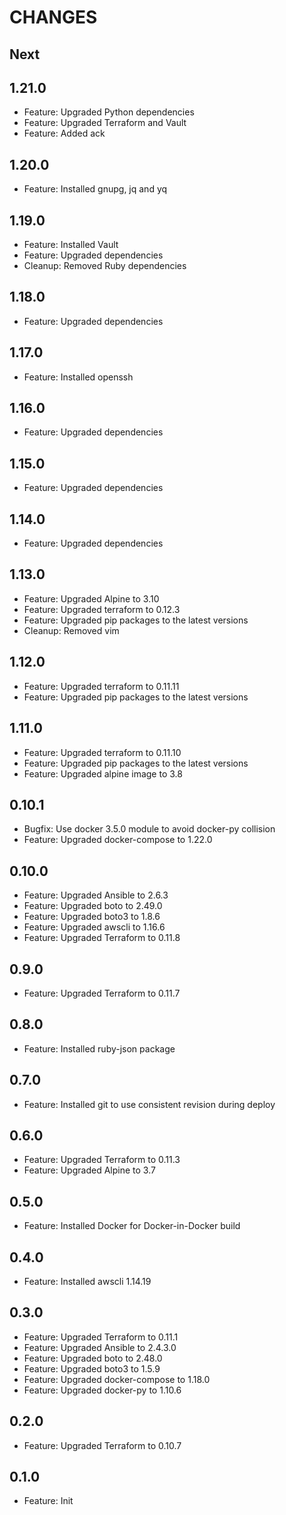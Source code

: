 # CHANGES

## Next

## 1.21.0

- Feature: Upgraded Python dependencies
- Feature: Upgraded Terraform and Vault
- Feature: Added ack

## 1.20.0

- Feature: Installed gnupg, jq and yq

## 1.19.0

- Feature: Installed Vault
- Feature: Upgraded dependencies
- Cleanup: Removed Ruby dependencies

## 1.18.0

- Feature: Upgraded dependencies

## 1.17.0

- Feature: Installed openssh

## 1.16.0

- Feature: Upgraded dependencies

## 1.15.0

- Feature: Upgraded dependencies

## 1.14.0

- Feature: Upgraded dependencies

## 1.13.0

- Feature: Upgraded Alpine to 3.10
- Feature: Upgraded terraform to 0.12.3
- Feature: Upgraded pip packages to the latest versions
- Cleanup: Removed vim

## 1.12.0

- Feature: Upgraded terraform to 0.11.11
- Feature: Upgraded pip packages to the latest versions

## 1.11.0

- Feature: Upgraded terraform to 0.11.10
- Feature: Upgraded pip packages to the latest versions
- Feature: Upgraded alpine image to 3.8

## 0.10.1

- Bugfix: Use docker 3.5.0 module to avoid docker-py collision
- Feature: Upgraded docker-compose to 1.22.0

## 0.10.0

- Feature: Upgraded Ansible to 2.6.3
- Feature: Upgraded boto to 2.49.0
- Feature: Upgraded boto3 to 1.8.6
- Feature: Upgraded awscli to 1.16.6
- Feature: Upgraded Terraform to 0.11.8

## 0.9.0

- Feature: Upgraded Terraform to 0.11.7

## 0.8.0

- Feature: Installed ruby-json package

## 0.7.0

- Feature: Installed git to use consistent revision during deploy

## 0.6.0

- Feature: Upgraded Terraform to 0.11.3
- Feature: Upgraded Alpine to 3.7

## 0.5.0

- Feature: Installed Docker for Docker-in-Docker build

## 0.4.0

- Feature: Installed awscli 1.14.19

## 0.3.0

- Feature: Upgraded Terraform to 0.11.1
- Feature: Upgraded Ansible to 2.4.3.0
- Feature: Upgraded boto to 2.48.0
- Feature: Upgraded boto3 to 1.5.9
- Feature: Upgraded docker-compose to 1.18.0
- Feature: Upgraded docker-py to 1.10.6

## 0.2.0

- Feature: Upgraded Terraform to 0.10.7

## 0.1.0

- Feature: Init
